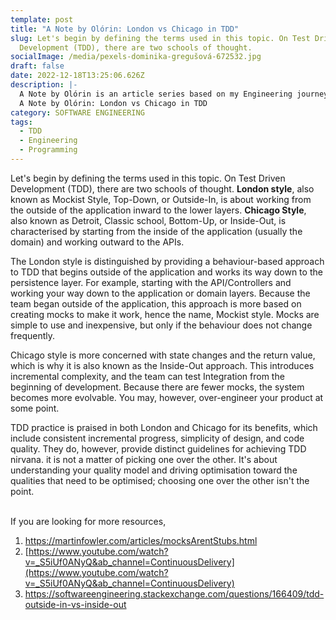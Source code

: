 ```yaml
---
template: post
title: "A Note by Olórin: London vs Chicago in TDD"
slug: Let's begin by defining the terms used in this topic. On Test Driven
  Development (TDD), there are two schools of thought.
socialImage: /media/pexels-dominika-gregušová-672532.jpg
draft: false
date: 2022-12-18T13:25:06.626Z
description: |-
  A Note by Olórin is an article series based on my Engineering journey.
  A Note by Olórin: London vs Chicago in TDD
category: SOFTWARE ENGINEERING
tags:
  - TDD
  - Engineering
  - Programming
---
```

Let's begin by defining the terms used in this topic. On Test Driven Development (TDD), there are two schools of thought. **London style**, also known as Mockist Style, Top-Down, or Outside-In, is about working from the outside of the application inward to the lower layers. **Chicago Style**, also known as Detroit, Classic school, Bottom-Up, or Inside-Out, is characterised by starting from the inside of the application (usually the domain) and working outward to the APIs.

The London style is distinguished by providing a behaviour-based approach to TDD that begins outside of the application and works its way down to the persistence layer. For example, starting with the API/Controllers and working your way down to the application or domain layers. Because the team began outside of the application, this approach is more based on creating mocks to make it work, hence the name, Mockist style. Mocks are simple to use and inexpensive, but only if the behaviour does not change frequently.

Chicago style is more concerned with state changes and the return value, which is why it is also known as the Inside-Out approach. This introduces incremental complexity, and the team can test Integration from the beginning of development. Because there are fewer mocks, the system becomes more evolvable. You may, however, over-engineer your product at some point.

TDD practice is praised in both London and Chicago for its benefits, which include consistent incremental progress, simplicity of design, and code quality. They do, however, provide distinct guidelines for achieving TDD nirvana. it is not a matter of picking one over the other. It's about understanding your quality model and driving optimisation toward the qualities that need to be optimised; choosing one over the other isn't the point.

\
I﻿f you are looking for more resources,

1. <https://martinfowler.com/articles/mocksArentStubs.html>
2. [https://www.youtube.com/watch?v=_S5iUf0ANyQ&ab_channel=ContinuousDelivery](https://www.youtube.com/watch?v=_S5iUf0ANyQ&ab_channel=ContinuousDelivery)
3. <https://softwareengineering.stackexchange.com/questions/166409/tdd-outside-in-vs-inside-out>